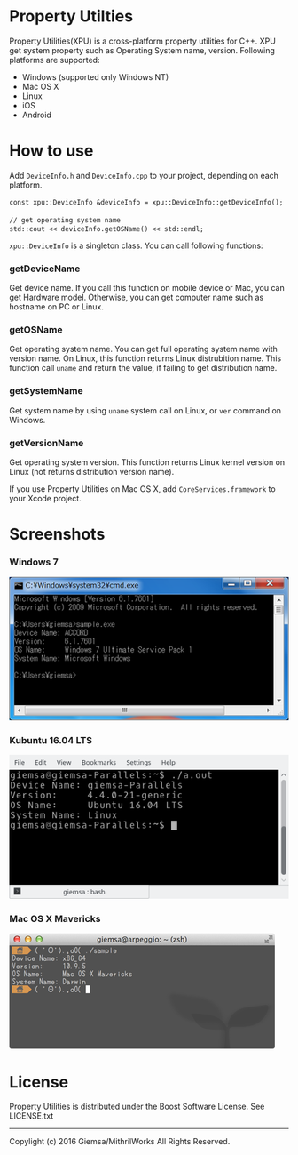 # Property Utilties

 Property Utilities(XPU) is a cross-platform property utilities for C++. XPU get system property such as Operating System name, version. Following platforms are supported:

 - Windows (supported only Windows NT)
 - Mac OS X
 - Linux
 - iOS
 - Android

# How to use
 Add `DeviceInfo.h` and `DeviceInfo.cpp` to your project, depending on each platform.

```
const xpu::DeviceInfo &deviceInfo = xpu::DeviceInfo::getDeviceInfo();

// get operating system name
std::cout << deviceInfo.getOSName() << std::endl;
```

 `xpu::DeviceInfo` is a singleton class. You can call following functions:

### getDeviceName
 Get device name. If you call this function on mobile device or Mac, you can get Hardware model. Otherwise, you can get computer name such as hostname on PC or Linux.

### getOSName
 Get operating system name. You can get full operating system name with version name. On Linux, this function returns Linux distrubition name. This function call `uname` and return the value, if failing to get distribution name.

### getSystemName
 Get system name by using `uname` system call on Linux, or `ver` command on Windows.

### getVersionName
 Get operating system version. This function returns Linux kernel version on Linux (not returns distribution version name).
 
If you use Property Utilities on Mac OS X, add `CoreServices.framework` to your Xcode project.

# Screenshots

### Windows 7
![windows](./imgs/windows.png)  

### Kubuntu 16.04 LTS
![Kubuntu](./imgs/kubuntu.png)  

### Mac OS X Mavericks
![mac](./imgs/mac.png)  


# License
Property Utilities is distributed under the Boost Software License. See LICENSE.txt

---
Copylight (c) 2016 Giemsa/MithrilWorks All Rights Reserved.